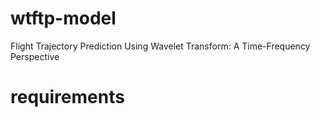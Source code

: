 # wtftp-model
Flight Trajectory Prediction Using Wavelet Transform: A Time-Frequency Perspective

# requirements
